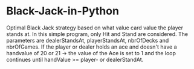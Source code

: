 # Black-Jack-in-Python
Optimal Black Jack strategy based on what value card value the player stands at. In this simple program,
only Hit and Stand are considered.
The parameters are dealerStandsAt, playerStandsAt, nbrOfDecks and nbrOfGames.
If the player or dealer holds an ace and doesn't have a handvalue of 20 or 21 
-> the value of the Ace is set to 1 and the loop continues until handValue >= player- or dealerStandAt.
